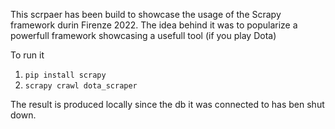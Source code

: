 This scrpaer has been build to showcase the usage of the Scrapy framework durin Firenze 2022. The idea behind it was to popularize a powerfull framework showcasing a usefull tool (if you play Dota)

To run it
1) `pip install scrapy`
2) `scrapy crawl dota_scraper`

The result is produced locally since the db it was connected to has ben shut down.
